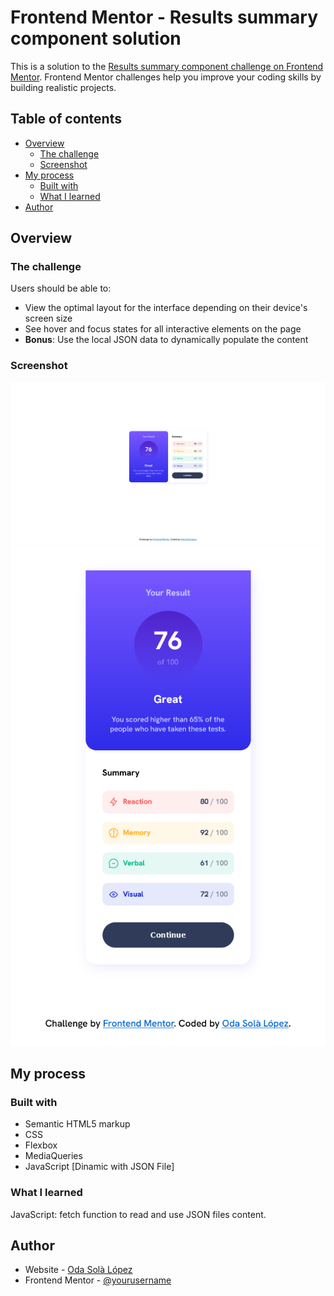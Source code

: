 # Frontend Mentor - Results summary component solution

This is a solution to the [Results summary component challenge on Frontend Mentor](https://www.frontendmentor.io/challenges/results-summary-component-CE_K6s0maV). Frontend Mentor challenges help you improve your coding skills by building realistic projects.

## Table of contents

- [Overview](#overview)
  - [The challenge](#the-challenge)
  - [Screenshot](#screenshot)
- [My process](#my-process)
  - [Built with](#built-with)
  - [What I learned](#what-i-learned)
- [Author](#author)

## Overview

### The challenge

Users should be able to:

- View the optimal layout for the interface depending on their device's screen size
- See hover and focus states for all interactive elements on the page
- **Bonus**: Use the local JSON data to dynamically populate the content

### Screenshot

![SCREENSHOT FULL SCREEN](./assets/images/Screenshot_FullSize.png)
![SCREENSHOT SMALL SCREEN](./assets/images/Screenshot_Mobile.png)

## My process

### Built with

- Semantic HTML5 markup
- CSS
- Flexbox
- MediaQueries
- JavaScript [Dinamic with JSON File]

### What I learned

JavaScript:
fetch function to read and use JSON files content.

## Author

- Website - [Oda Solà López](https://osolaldev.github.io/Personal-Site-English/)
- Frontend Mentor - [@yourusername](https://www.frontendmentor.io/profile/yourusername)
